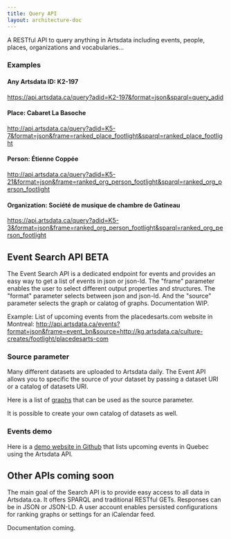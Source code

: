 ```yaml
---
title: Query API
layout: architecture-doc
---
```


A RESTful API to query anything in Artsdata including events, people, places, organizations and vocabularies...

### Examples

#### Any Artsdata ID: K2-197
https://api.artsdata.ca/query?adid=K2-197&format=json&sparql=query_adid

#### Place: Cabaret La Basoche
http://api.artsdata.ca/query?adid=K5-7&format=json&frame=ranked_place_footlight&sparql=ranked_place_footlight

#### Person: Étienne Coppée
http://api.artsdata.ca/query?adid=K5-21&format=json&frame=ranked_org_person_footlight&sparql=ranked_org_person_footlight

#### Organization: Société de musique de chambre de Gatineau
https://api.artsdata.ca/query?adid=K5-3&format=json&frame=ranked_org_person_footlight&sparql=ranked_org_person_footlight



## Event Search API BETA

The Event Search API is a dedicated endpoint for events and provides an easy way to get a list of events in json or json-ld. The "frame" parameter enables the user to select different output properties and structures. The "format" parameter selects between json and json-ld. And the "source" parameter selects the graph or calatog of graphs. Documentation WIP.

Example: List of upcoming events from the placedesarts.com website in Montreal: 
http://api.artsdata.ca/events?format=json&frame=event_bn&source=http://kg.artsdata.ca/culture-creates/footlight/placedesarts-com

### Source parameter
Many different datasets are uploaded to Artsdata daily. The Event API allows you to specific the source of your dataset by passing a dataset URI or a catalog of datasets URI.

Here is a list of [graphs](https://kg.artsdata.ca/query/show?sparql=feeds_all&title=Data+Feeds) that can be used as the source parameter.

It is possible to create your own catalog of datasets as well.

### Events demo

Here is a [demo website in Github](https://github.com/culturecreates/artsdata-demo-upcoming-events-api) that lists upcoming events in Quebec using the Artsdata API.


## Other APIs coming soon
The main goal of the Search API is to provide easy access to all data in Artsdata.ca. It offers SPARQL and traditional RESTful GETs.
Responses can be in JSON or JSON-LD.  A user account enables persisted configurations for ranking graphs or settings for an iCalendar feed. 

Documentation coming.
